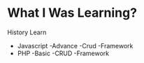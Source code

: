 ﻿# What I Was Learning?
History Learn 
- Javascript 
    -Advance
    -Crud
    -Framework
- PHP 
    -Basic
    -CRUD
    -Framework
